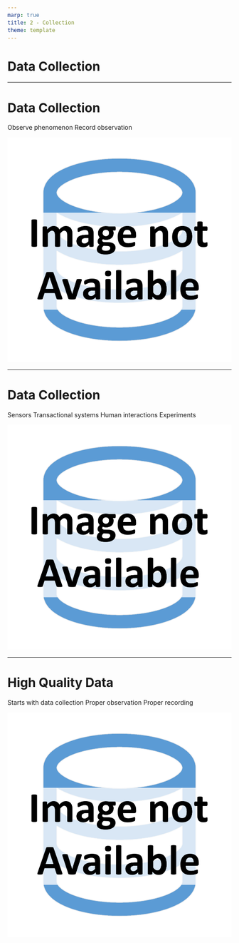 ```yaml
---
marp: true
title: 2 - Collection
theme: template
---
```


<!-- _class: title-only -->

# Data Collection

---

<!-- _class: title-two-content-left-center -->

# Data Collection

Observe phenomenon
Record observation

![image An icon of a magnifying glass with an eye inside the lens, in a minimalist style](images/placeholder.png)

---

<!-- _class: title-two-content-left-center -->

# Data Collection

Sensors
Transactional systems
Human interactions
Experiments

![image An icon of a digital thermometer measuring the temperature, in a minimalist style](images/placeholder.png)

---

<!-- _class: title-two-content-left-center -->

# High Quality Data

Starts with data collection
Proper observation
Proper recording

![image An icon of a check mark inside a circle, in a minimalist style](images/placeholder.png)
